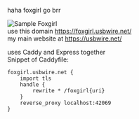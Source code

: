 haha foxgirl go brr  
  
![Sample Foxgirl](https://foxgirl.usbwire.net/fromthegithub)  
use this domain https://foxgirl.usbwire.net/  
my main website at https://usbwire.net/  

uses Caddy and Express together  
Snippet of Caddyfile:
```
foxgirl.usbwire.net {
	import tls
	handle {
		rewrite * /foxgirl{uri}
	}
	reverse_proxy localhost:42069
}
```
